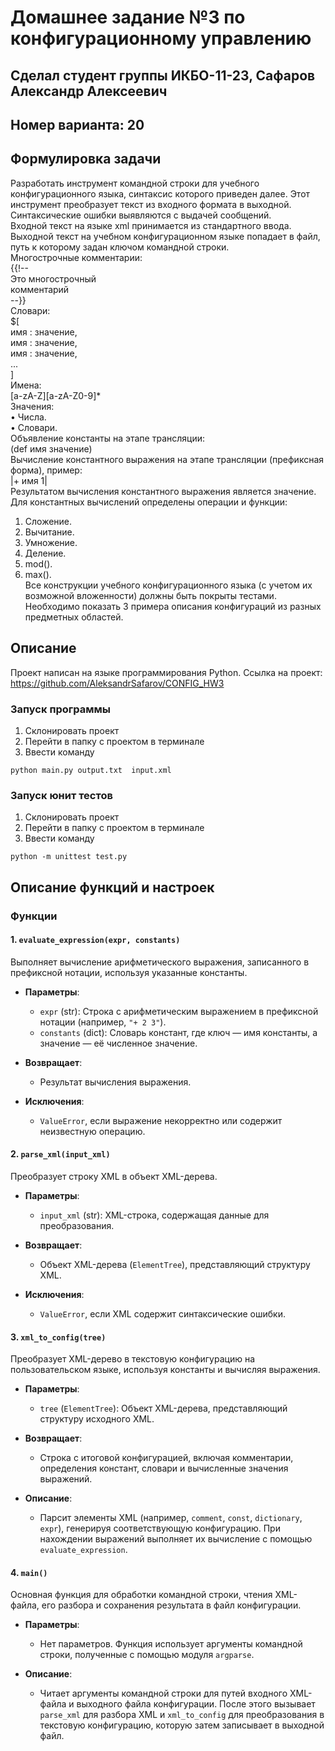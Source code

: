 # Домашнее задание №3 по конфигурационному управлению
## Сделал студент группы ИКБО-11-23, Сафаров Александр Алексеевич
## Номер варианта: 20
## **Формулировка задачи**
Разработать инструмент командной строки для учебного конфигурационного
языка, синтаксис которого приведен далее. Этот инструмент преобразует текст из
входного формата в выходной. Синтаксические ошибки выявляются с выдачей
сообщений.  
Входной текст на языке xml принимается из стандартного ввода. Выходной
текст на учебном конфигурационном языке попадает в файл, путь к которому
задан ключом командной строки.  
Многострочные комментарии:  
{{!--  
Это многострочный  
комментарий  
--}}  
Словари:  
$[  
имя : значение,  
имя : значение,  
имя : значение,  
...  
]  
Имена:  
[a-zA-Z][a-zA-Z0-9]*  
Значения:  
• Числа.  
• Словари.  
Объявление константы на этапе трансляции:  
(def имя значение)  
Вычисление константного выражения на этапе трансляции (префиксная
форма), пример:  
|+ имя 1|  
Результатом вычисления константного выражения является значение.  
Для константных вычислений определены операции и функции:  
1. Сложение.  
2. Вычитание.  
3. Умножение.  
4. Деление.  
5. mod().  
6. max().  
Все конструкции учебного конфигурационного языка (с учетом их
возможной вложенности) должны быть покрыты тестами. Необходимо показать 3
примера описания конфигураций из разных предметных областей.  
## Описание
Проект написан на языке программирования Python. Ссылка на проект: https://github.com/AleksandrSafarov/CONFIG_HW3
### Запуск программы
1. Склонировать проект
2. Перейти в папку с проектом в терминале
3. Ввести команду
```
python main.py output.txt  input.xml
```
### Запуск юнит тестов
1. Склонировать проект
2. Перейти в папку с проектом в терминале
3. Ввести команду
```
python -m unittest test.py
```

## Описание функций и настроек

### Функции

#### 1. `evaluate_expression(expr, constants)`
Выполняет вычисление арифметического выражения, записанного в префиксной нотации, используя указанные константы.

- **Параметры**:
  - `expr` (str): Строка с арифметическим выражением в префиксной нотации (например, `"+ 2 3"`).
  - `constants` (dict): Словарь констант, где ключ — имя константы, а значение — её численное значение.

- **Возвращает**: 
  - Результат вычисления выражения.

- **Исключения**: 
  - `ValueError`, если выражение некорректно или содержит неизвестную операцию.

#### 2. `parse_xml(input_xml)`
Преобразует строку XML в объект XML-дерева.

- **Параметры**:
  - `input_xml` (str): XML-строка, содержащая данные для преобразования.

- **Возвращает**: 
  - Объект XML-дерева (`ElementTree`), представляющий структуру XML.

- **Исключения**: 
  - `ValueError`, если XML содержит синтаксические ошибки.

#### 3. `xml_to_config(tree)`
Преобразует XML-дерево в текстовую конфигурацию на пользовательском языке, используя константы и вычисляя выражения.

- **Параметры**:
  - `tree` (`ElementTree`): Объект XML-дерева, представляющий структуру исходного XML.

- **Возвращает**:
  - Строка с итоговой конфигурацией, включая комментарии, определения констант, словари и вычисленные значения выражений.

- **Описание**:
  - Парсит элементы XML (например, `comment`, `const`, `dictionary`, `expr`), генерируя соответствующую конфигурацию. При нахождении выражений выполняет их вычисление с помощью `evaluate_expression`.

#### 4. `main()`
Основная функция для обработки командной строки, чтения XML-файла, его разбора и сохранения результата в файл конфигурации.

- **Параметры**:
  - Нет параметров. Функция использует аргументы командной строки, полученные с помощью модуля `argparse`.

- **Описание**:
  - Читает аргументы командной строки для путей входного XML-файла и выходного файла конфигурации. После этого вызывает `parse_xml` для разбора XML и `xml_to_config` для преобразования в текстовую конфигурацию, которую затем записывает в выходной файл.
